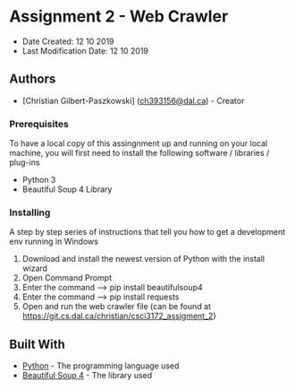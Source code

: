# Assignment 2 - Web Crawler

* Date Created: 12 10 2019
* Last Modification Date: 12 10 2019


## Authors

* [Christian Gilbert-Paszkowski] (ch393156@dal.ca) - Creator

### Prerequisites

To have a local copy of this assingnment up and running on your local machine, you will first need to install the following software / libraries / plug-ins

* Python 3
* Beautiful Soup 4 Library

### Installing

A step by step series of instructions that tell you how to get a development env running in Windows

1. Download and install the newest version of Python with the install wizard
2. Open Command Prompt
3. Enter the command --> pip install beautifulsoup4
4. Enter the command --> pip install requests 
5. Open and run the web crawler file (can be found at https://git.cs.dal.ca/christian/csci3172_assigment_2)

## Built With

* [Python](https://www.python.org) - The programming language used
* [Beautiful Soup 4](https://www.crummy.com/software/BeautifulSoup) - The library used

